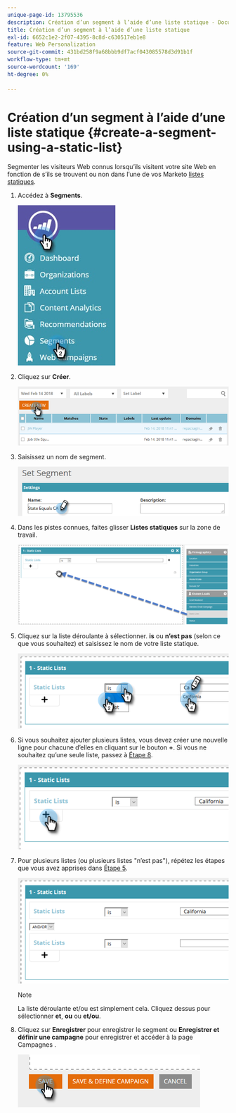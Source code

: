 ```yaml
---
unique-page-id: 13795536
description: Création d’un segment à l’aide d’une liste statique - Documents Marketo - Documentation du produit
title: Création d’un segment à l’aide d’une liste statique
exl-id: 6652c1e2-2f07-4395-8c8d-c630517eb1e8
feature: Web Personalization
source-git-commit: 431bd258f9a68bbb9df7acf043085578d3d91b1f
workflow-type: tm+mt
source-wordcount: '169'
ht-degree: 0%

---
```


# Création d’un segment à l’aide d’une liste statique {#create-a-segment-using-a-static-list}

Segmenter les visiteurs Web connus lorsqu’ils visitent votre site Web en fonction de s’ils se trouvent ou non dans l’une de vos Marketo [listes statiques](/help/marketo/product-docs/core-marketo-concepts/smart-lists-and-static-lists/static-lists/understanding-static-lists.md).

1. Accédez à **Segments**.

   ![](assets/1.jpg)

1. Cliquez sur **Créer**.

   ![](assets/two.png)

1. Saisissez un nom de segment.

   ![](assets/three.png)

1. Dans les pistes connues, faites glisser **Listes statiques** sur la zone de travail.

   ![](assets/four-2.png)

1. Cliquez sur la liste déroulante à sélectionner. **is** ou **n’est pas** (selon ce que vous souhaitez) et saisissez le nom de votre liste statique.

   ![](assets/five-2.png)

1. Si vous souhaitez ajouter plusieurs listes, vous devez créer une nouvelle ligne pour chacune d’elles en cliquant sur le bouton **+**. Si vous ne souhaitez qu’une seule liste, passez à [Étape 8](#eight).

   ![](assets/six-1.png)

1. Pour plusieurs listes (ou plusieurs listes &quot;n’est pas&quot;), répétez les étapes que vous avez apprises dans [Étape 5](#five).

   ![](assets/seven-2.png)

   >[!NOTE]
   >
   >La liste déroulante et/ou est simplement cela. Cliquez dessus pour sélectionner **et**, **ou** ou **et/ou**.

1. Cliquez sur **Enregistrer** pour enregistrer le segment ou **Enregistrer et définir une campagne** pour enregistrer et accéder à la page Campagnes .

   ![](assets/eight-1.png)
